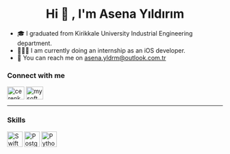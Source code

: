 
<h1 align="center">Hi 👋 , I'm Asena Yıldırım </h1>


- 🎓 I graduated from Kirikkale University Industrial Engineering department.
- 👩🏻‍💻 I am currently doing an internship as an iOS developer.
- 💌 You can reach me on [asena.yldrm@outlook.com.tr](mailto:asena.yldrm@outloook.com.tr)

<!--
Here are some ideas to get you started:

- 🔭 I’m currently working on ...
- 🌱 I’m currently learning ...
- 👯 I’m looking to collaborate on ...
- 🤔 I’m looking for help with ...
- 💬 Ask me about ...
- 📫 How to reach me: ...
- 😄 Pronouns: ...
- ⚡ Fun fact: ...
-->
<h3 align="left">Connect with me</h3>
<p align="left">
<a href="https://linkedin.com/in/asenayıldırım" target="blank"><img align="center" src="https://raw.githubusercontent.com/rahuldkjain/github-profile-readme-generator/master/src/images/icons/Social/linked-in-alt.svg" alt="cerenkocyigit" height="30" width="40" /></a>
<a href="https://www.instagram.com/niyease/" target="blank"><img align="center" src="https://raw.githubusercontent.com/rahuldkjain/github-profile-readme-generator/master/src/images/icons/Social/instagram.svg" alt="mysoftwarelight" height="30" width="40" /></a>
<hr/>


<h3 align="left">Skills</h3>

<p align="left">

<a href="https://developer.apple.com/swift/" target="_blank" rel="noreferrer"><img src="https://raw.githubusercontent.com/danielcranney/readme-generator/main/public/icons/skills/swift-colored.svg" width="36" height="36" alt="Swift" /></a>
<a href="https://www.postgresql.org/" target="_blank" rel="noreferrer"><img src="https://raw.githubusercontent.com/danielcranney/readme-generator/main/public/icons/skills/postgresql-colored.svg" width="36" height="36" alt="PostgreSQL" /></a>
<a href="https://www.python.org/" target="_blank" rel="noreferrer"><img src="https://raw.githubusercontent.com/danielcranney/readme-generator/main/public/icons/skills/python-colored.svg" width="36" height="36" alt="Python" /></a>

</p>
